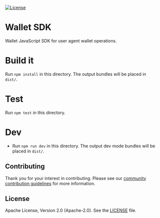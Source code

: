 [![License](https://img.shields.io/badge/License-Apache%202.0-blue.svg)](https://raw.githubusercontent.com/trustbloc/edge-agent/main/LICENSE)

# Wallet SDK

Wallet JavaScript SDK for user agent wallet operations.

# Build it

Run `npm install` in this directory. The output bundles will be placed in `dist/`.

# Test

Run `npm test` in this directory. 

# Dev

- Run `npm run dev` in this directory. The output dev mode bundles will be placed in `dist/`.

## Contributing
Thank you for your interest in contributing. Please see our [community contribution guidelines](https://github.com/trustbloc/community/blob/main/CONTRIBUTING.md) for more information.

## License
Apache License, Version 2.0 (Apache-2.0). See the [LICENSE](LICENSE) file.

